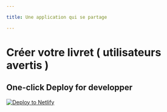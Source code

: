 ```yaml
---

title: Une application qui se partage

---
```


# Créer votre livret ( utilisateurs avertis )

## One-click Deploy for developper

[![Deploy to Netlify](https://www.netlify.com/img/deploy/button.svg)](https://app.netlify.com/start/deploy?repository=https://github.com/stephendltg/vuepress-deploy)
